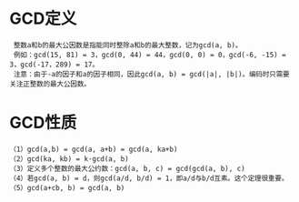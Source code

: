 # GCD定义

     整数a和b的最大公因数是指能同时整除a和b的最大整数，记为gcd(a, b)。
     例如：gcd(15, 81) = 3，gcd(0, 44) = 44，gcd(0, 0) = 0，gcd(-6, -15) = 3，gcd(-17，289) = 17。
     注意：由于-a的因子和a的因子相同，因此gcd(a, b) = gcd(|a|, |b|)。编码时只需要关注正整数的最大公因数。
# GCD性质

    （1）gcd(a,b) = gcd(a, a+b) = gcd(a, ka+b)
    （2）gcd(ka, kb) = k·gcd(a, b)
    （3）定义多个整数的最大公约数：gcd(a, b, c) = gcd(gcd(a, b), c)
    （4）若gcd(a, b) = d，则gcd(a/d, b/d) = 1，即a/d与b/d互素。这个定理很重要。
    （5）gcd(a+cb, b) = gcd(a, b)
